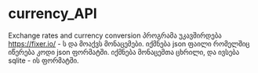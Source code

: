 # currency_API
Exchange rates and currency conversion
პროგრამა უკავშირდება https://fixer.io/ - ს და მოაქვს მონაცემები.
იქმნება json ფაილი რომელშიც იწერება კოდი json ფორმატში.
იქმნება მონაცემთა ცხრილი, და ივსება sqlite - ის ფორმატში.
